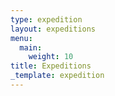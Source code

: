 ```yaml
---
type: expedition
layout: expeditions
menu:
  main:
    weight: 10
title: Expeditions
_template: expedition
---
```




